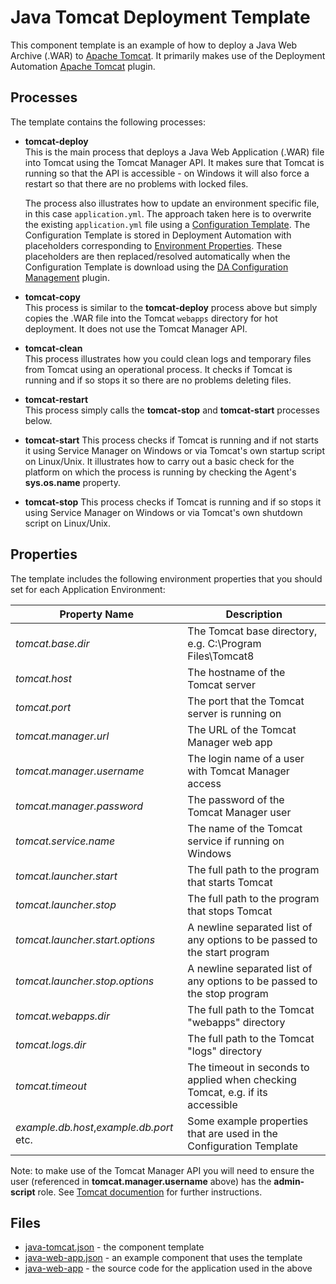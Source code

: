 # Java Tomcat Deployment Template

This component template is an example of how to deploy a Java Web Archive (.WAR) to [Apache Tomcat](http://tomcat.apache.org/). 
It primarily makes use of the Deployment Automation 
[Apache Tomcat](http://help.serena.com/doc_center/sra/ver6_2_3/SDA_Plugin_Index/sra_plug_tomcat.html#sratomcatplug) plugin.

Processes
---------

The template contains the following processes:

 - **tomcat-deploy**  
   This is the main process that deploys a Java Web Application (.WAR) file into Tomcat using the
   Tomcat Manager API. It makes sure that Tomcat is running so that the API is accessible - on Windows
   it will also force a restart so that there are no problems with locked files.
   
   The process also illustrates how to update an environment specific file, in this case `application.yml`.
   The approach taken here is to overwrite the existing `application.yml` file using a
   [Configuration Template](http://help.serena.com/doc_center/sra/ver6_3/sda_help/sra_config_templates.html?zoom_highlight=Configuration+Template).
   The Configuration Template is stored in Deployment Automation with placeholders corresponding to
   [Environment Properties](http://help.serena.com/doc_center/sra/ver6_3/sda_help/ProcAppEnvPropsNew.html?zoom_highlight=environment+properties).
   These placeholders are then replaced/resolved automatically when the Configuration Template is
   download using the [DA Configuration Management](http://help.serena.com/doc_center/sra/ver6_2_3/SDA_Plugin_Index/sra_plug_sracfgmgmt.html#sracfgmgmtplug) plugin. 
 - **tomcat-copy**  
   This process is similar to the **tomcat-deploy** process above but simply copies the .WAR file into
   the Tomcat ``webapps`` directory for hot deployment. It does not use the Tomcat Manager API.  
 - **tomcat-clean**  
   This process illustrates how you could clean logs and temporary files from Tomcat using an operational
   process. It checks if Tomcat is running and if so stops it so there are no problems deleting files.
 - **tomcat-restart**  
   This process simply calls the **tomcat-stop** and **tomcat-start** processes below.
 - **tomcat-start**
   This process checks if Tomcat is running and if not starts it using Service Manager on Windows
   or via Tomcat's own startup script on Linux/Unix. It illustrates how to carry out a basic check
   for the platform on which the process is running by checking the Agent's **sys.os.name** property.
 - **tomcat-stop**
   This process checks if Tomcat is running and if so stops it using Service Manager on Windows
   or via Tomcat's own shutdown script on Linux/Unix.    

Properties
----------

The template includes the following environment properties that you should set for each Application
Environment:

Property Name                             | Description
------------------------------------------|----------------------------------------------------------------------
*tomcat.base.dir*                         | The Tomcat base directory, e.g. C:\Program Files\Tomcat8
*tomcat.host*                             | The hostname of the Tomcat server
*tomcat.port*                             | The port that the Tomcat server is running on
*tomcat.manager.url*                      | The URL of the Tomcat Manager web app
*tomcat.manager.username*                 | The login name of a user with Tomcat Manager access
*tomcat.manager.password*                 | The password of the Tomcat Manager user
*tomcat.service.name*                     | The name of the Tomcat service if running on Windows
*tomcat.launcher.start*                   | The full path to the program that starts Tomcat
*tomcat.launcher.stop*                    | The full path to the program that stops Tomcat
*tomcat.launcher.start.options*           | A newline separated list of any options to be passed to the start program
*tomcat.launcher.stop.options*            | A newline separated list of any options to be passed to the stop program
*tomcat.webapps.dir*                      | The full path to the Tomcat "webapps" directory
*tomcat.logs.dir*                         | The full path to the Tomcat "logs" directory
*tomcat.timeout*                          | The timeout in seconds to applied when checking Tomcat, e.g. if its accessible
*example.db.host*,*example.db.port* etc.  | Some example properties that are used in the Configuration Template

Note: to make use of the Tomcat Manager API you will need to ensure the user (referenced in **tomcat.manager.username** above)
has the **admin-script** role. See [Tomcat documention](https://tomcat.apache.org/tomcat-8.0-doc/host-manager-howto.html) for 
further instructions.

Files
-----

 - [java-tomcat.json](java-tomcat.json)  - the component template
 - [java-web-app.json](java-web-app.json) - an example component that uses the template
 - [java-web-app](https://github.com/akevinlee/java-web-app) - the source code for the application used in the above
